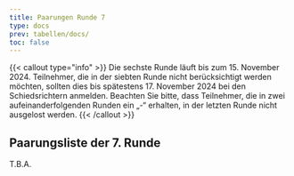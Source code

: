 ```yaml
---
title: Paarungen Runde 7
type: docs
prev: tabellen/docs/
toc: false
---
```


{{< callout type="info" >}}
Die sechste Runde läuft bis zum 15. November 2024. Teilnehmer, die in der siebten Runde nicht berücksichtigt werden möchten, sollten dies bis spätestens 17. November 2024 bei den Schiedsrichtern anmelden. Beachten Sie bitte, dass Teilnehmer, die in zwei aufeinanderfolgenden Runden ein „-“ erhalten, in der letzten Runde nicht ausgelost werden.
{{< /callout >}}

## Paarungsliste der 7. Runde

T.B.A.
